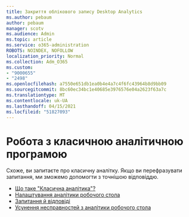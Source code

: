```yaml
---
title: Закриття облікового запису Desktop Analytics
ms.author: pebaum
author: pebaum
manager: scotv
ms.audience: Admin
ms.topic: article
ms.service: o365-administration
ROBOTS: NOINDEX, NOFOLLOW
localization_priority: Normal
ms.collection: Adm_O365
ms.custom:
- "9000655"
- "2498"
ms.openlocfilehash: a7550e651db1ea0b4e4a7c4f6fc43964b8d9bb09
ms.sourcegitcommit: 8bc60ec34bc1e40685e3976576e04a2623f63a7c
ms.translationtype: MT
ms.contentlocale: uk-UA
ms.lasthandoff: 04/15/2021
ms.locfileid: "51827093"
---
```

# <a name="working-with-desktop-analytics"></a>Робота з класичною аналітичною програмою

Схоже, ви запитаєте про класичну аналітку. Якщо ви перефразувати запитання, ми зможемо допомогти з точнішою відповіддю.

- [Що таке "Класична аналітика"?](https://docs.microsoft.com/configmgr/desktop-analytics/overview)
- [Налаштування аналітики робочого стола](https://docs.microsoft.com/configmgr/desktop-analytics/set-up)
- [Запитання й відповіді](https://docs.microsoft.com/configmgr/desktop-analytics/faq)
- [Усунення несправностей з аналітики робочого стола](https://docs.microsoft.com/configmgr/desktop-analytics/troubleshooting)